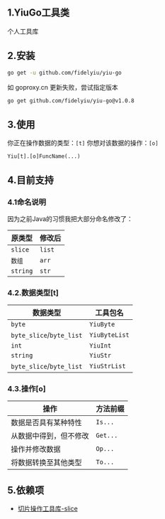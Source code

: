 ## 1.YiuGo工具类
个人工具库



## 2.安装

```bash
go get -u github.com/fidelyiu/yiu-go
```

如 goproxy.cn 更新失败，尝试指定版本
```bash
go get github.com/fidelyiu/yiu-go@v1.0.8
```



## 3.使用

你正在操作数据的类型：`[t]`
你想对该数据的操作：`[o]`
```
Yiu[t].[o]FuncName(...)
```



## 4.目前支持

### 4.1命名说明
因为之前Java的习惯我把大部分命名修改了：

| 原类型   | 修改后 |
| -------- | ------ |
| `slice`  | `list` |
| `数组`   | `arr`  |
| `string` | `str`  |



### 4.2.数据类型[t]

| 数据类型                 | 工具包名      |
| ------------------------ | ------------- |
| `byte`                   | `YiuByte`     |
| `byte_slice`/`byte_list` | `YiuByteList` |
| `int`                    | `YiuInt`      |
| `string`                 | `YiuStr`      |
| `byte_slice`/`byte_list` | `YiuStrList`  |





### 4.3.操作[o]

| 操作                   | 方法前缀 |
| ---------------------- | -------- |
| 数据是否具有某种特性   | `Is...`  |
| 从数据中得到，但不修改 | `Get...` |
| 操作并修改数据         | `Op...`  |
| 将数据转换至其他类型   | `To...`  |





## 5.依赖项

- [切片操作工具库-slice](https://github.com/psampaz/slice)